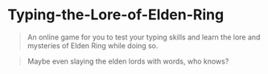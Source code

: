 # Typing-the-Lore-of-Elden-Ring
> An online game for you to test your typing skills and learn the lore and mysteries of Elden Ring while doing so.

> Maybe even slaying the elden lords with words, who knows?
